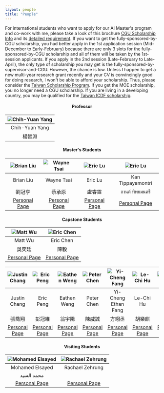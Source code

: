 ```yaml
---
layout: people
title: "People"
---
```

For international students who want to apply for our AI Master's program and co-work with me, please take a look of this brochure [CGU Scholarship Info](http://yangchihyuan.github.io/assets/CGU_Scholarships_Info.pdf) and its [detailed requirement](https://drive.google.com/file/d/1Ivn7d3vP0c0lyl4dt5t9VhxIsnLXoUbf/view). If you want to get the fully-sponsored-by-CGU scholarship, you had better apply in the 1st application session (Mid-December to Early-February) because there are only 3 slots for the fully-sponsored-by-CGU scholarship and all of them will be taken by the 1st-session applicants.
If you apply in the 2nd session (Late-February to Late-April), the only type of scholarship you may get is the fully-sponsored-by-supervisor-and-CGU. However, the chance is low. Unless I happen to get a new multi-year research grant recently and your CV is convincingly good for doing research, I won't be able to afford your scholarship. Thus, please consider the [Taiwan Scholarship Program](https://taiwanscholarship.moe.gov.tw/web/index.aspx). If you get the MOE scholarship, you no longer need a CGU scholarship. If you are living in a developing country, you may be qualified for the [Taiwan ICDF scholarship](https://www.icdf.org.tw/wSite/DownloadFile?type=attach&file=f1739418922322.pdf&realname=2025+TaiwanICDF+Scholarship+Application+Guidebook-V.4.pdf).



#### <center>Professor</center>

| ![Chih-Yuan Yang](http://yangchihyuan.github.io/assets/img/cyyang20241018.jpg)|
|:---:|
|Chih-Yuan Yang|
|楊智淵|

<p></p>

#### <center>Master's Students</center>

| ![Brian Liu](http://yangchihyuan.github.io/assets/img/Brian_Liu.jpg)|![Wayne Tsai](http://yangchihyuan.github.io/assets/img/Wayne_Tsai.jpg)|![Eric Lu](http://yangchihyuan.github.io/assets/img/Eric_Lu.png)|![Eric Lu](http://yangchihyuan.github.io/assets/img/Kan_Tippayamontri.png)|
|:---:|:---:|:---:|:---:|
|Brian Liu|Wayne Tsai|Eric Lu|Kan Tippayamontri|
|劉冠亨|蔡承原|盧睿霆|กานต์ ทิพยมนตรี|
|[Personal Page](http://yangchihyuan.github.io/people/Brian_Liu)|[Personal Page](http://yangchihyuan.github.io/people/Wayne_Tsai)|[Personal Page](http://yangchihyuan.github.io/people/Eric_Lu)|[Personal Page](http://yangchihyuan.github.io/people/Kan_Tippayamontri)|

<p></p>

#### <center>Capstone Students</center>

| ![Matt Wu](http://yangchihyuan.github.io/assets/img/Matt_Wu.png)|![Eric Chen](http://yangchihyuan.github.io/assets/img/Eric_Chen.jpg)|
|:---:|:---:|
|Matt Wu|Eric Chen|
|吳奕廷|陳毅|
|[Personal Page](http://yangchihyuan.github.io/people/Matt_Wu)|[Personal Page](http://yangchihyuan.github.io/people/Eric_Chen)|

|![Justin Chang](http://yangchihyuan.github.io/assets/img/Man_Portrait.jpg)|![Eric Peng](http://yangchihyuan.github.io/assets/img/Eric_Peng.jpg)|![Eathen Weng](http://yangchihyuan.github.io/assets/img/Eathen_Weng.png)|![Peter Chen](http://yangchihyuan.github.io/assets/img/Peter_Chen.png)|![Yi-Cheng Fang](http://yangchihyuan.github.io/assets/img/Yi-Cheng_Fang.jpg)|![Le-Chi Hu](http://yangchihyuan.github.io/assets/img/Le-Chi_Hu.png)|![Ian Luo](http://yangchihyuan.github.io/assets/img/Ian_Luo.jpg)|![Hao-Cheng Yang](http://yangchihyuan.github.io/assets/img/Hao-Cheng_Yang.jpg)|
|:---:|:---:|:---:|:---:|:---:|:---:|:---:|:---:|
|Justin Chang|Eric Peng|Eathen Weng|Peter Chen|Yi-Cheng Ethan Fang|Le-Chi Hu|Ian Luo|Hao-Cheng Joseph Yang|
|張喬翔|彭冠維|翁宇陽|陳威誠|方翊丞|胡樂麒|羅立安|楊皓丞|
[Personal Page](http://yangchihyuan.github.io/people/Justin_Chang)|[Personal Page](http://yangchihyuan.github.io/people/Eric_Peng)|[Personal Page](http://yangchihyuan.github.io/people/Eathen_Weng)|[Personal Page](http://yangchihyuan.github.io/people/Peter_Chen)|[Personal Page](http://yangchihyuan.github.io/people/Yi-Cheng_Fang)|[Personal Page](http://yangchihyuan.github.io/people/Le-Chi_Hu)|[Personal Page](http://yangchihyuan.github.io/people/Ian_Luo)|[Personal Page](http://yangchihyuan.github.io/people/Hao-Cheng_Yang)|

<p></p>

#### <center>Visiting Students</center>

| ![Mohamed Elsayed](http://yangchihyuan.github.io/assets/img/Mohamed_Elsayed.png)|![Rachael Zehrung](http://yangchihyuan.github.io/assets/img/Rachael_Zehrung_4x3.jpg)|
|:---:|:---:|
|Mohamed Elsayed|Rachael Zehrung|
|محمد السيد||
|[Personal Page](https://www.linkedin.com/in/mohamed-elsayed-53269624a/)|[Personal Page](https://www.rzehrung.name/)|
